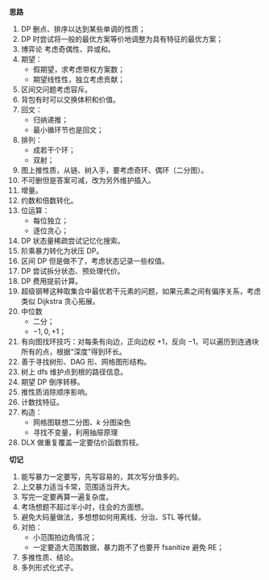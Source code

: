 **思路**

1. DP 删点、排序以达到某些单调的性质；
1. DP 时尝试将一般的最优方案等价地调整为具有特征的最优方案；
1. 博弈论 考虑奇偶性、异或和。
1. 期望：
    - 假期望，求考虑带权方案数；
    - 期望线性性，独立考虑贡献；
1. 区间交问题考虑容斥。
1. 背包有时可以交换体积和价值。
1. 回文：
    - 归纳递推；
    - 最小循环节也是回文；
1. 排列：
    - 成若干个环；
    - 双射；
1. 图上推性质，从链、树入手，要考虑奇环、偶环（二分图）。
1. 不可删但是答案可减，改为另外维护插入。
1. 增量。
1. 约数和倍数转化。
1. 位运算：
    - 每位独立；
    - 逐位贪心；
1. DP 状态量稀疏尝试记忆化搜索。
1. 阶乘暴力转化为状压 DP。
1. 区间 DP 但是做不了，考虑状态记录一些权值。
1. DP 尝试拆分状态、预处理代价。
1. DP 费用提前计算。
1. 超级钢琴这种取集合中最优若干元素的问题，如果元素之间有偏序关系，考虑类似 Dijkstra 贪心拓展。
1. 中位数
    - 二分；
    - $-1,0,+1$；
1. 有向图找环技巧：对每条有向边，正向边权 $+1$，反向 $-1$，可以遍历到连通块所有的点，根据“深度”得到环长。
1. 善于寻找树形、DAG 形、网格图形结构。
1. 树上 dfs 维护点到根的路径信息。
1. 期望 DP 倒序转移。
1. 推性质消除顺序影响。
1. 计数找特征。
1. 构造：
    - 网格图联想二分图、$k$ 分图染色
    - 寻找不变量，利用抽屉原理
1. DLX 做重复覆盖一定要估价函数剪枝。


**切记**

1. 能写暴力一定要写，先写容易的，其次写分值多的。
1. 上交暴力适当卡常，范围适当开大。
1. 写完一定要再算一遍复杂度。
1. 考场想题不超过半小时，往会的方面想。
1. 避免大码量做法，多想想如何用离线、分治、STL 等代替。
1. 对拍：
    - 小范围拍边角情况；
    - 一定要造大范围数据，暴力跑不了也要开 fsanitize 避免 RE；
1. 多推性质、结论。
1. 多列形式化式子。


